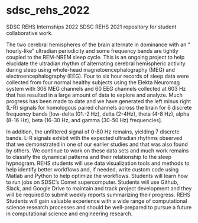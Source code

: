 # sdsc_rehs_2022
SDSC REHS Internships 2022
SDSC REHS 2021 repository for student collaborative work.

The two cerebral hemispheres of the brain alternate in dominance with an “ hourly-like” ultradian periodicity and some frequency bands are tightly coupled to the REM-NREM sleep cycle. This is an ongoing project to help elucidate the ultradian rhythm of alternating cerebral hemispheric activity during sleep using whole-head magnetoencephalography (MEG) and electroencephalography (EEG). Four to six hour records of sleep data were collected from four normal healthy subjects using the Elekta Neuromag system with 306 MEG channels and 60 EEG channels collected at 603 Hz that has resulted in a large amount of data to explore and analyze. Much progress has been made to date and we have generated the left minus right (L-R) signals for homologous paired channels across the brain for 6 discrete frequency bands [low-delta (01.-2 Hz), delta (2-4Hz), theta (4-8 Hz), alpha (8-16 Hz), beta (16-30 Hz, and gamma (30-50 Hz) frequencies].

In addition, the unfiltered signal of 0-80 Hz remains, yielding 7 discrete bands. L-R signals exhibit with the expected ultradian rhythms observed that we demonstrated in one of our earlier studies and that was also found by others. We continue to work on these data sets and much work remains to classify the dynamical patterns and their relationship to the sleep hypnogram. REHS students will use data visualization tools and methods to help identify better workflows and, if needed, write custom code using Matlab and Python to help optimize the workflows. Students will learn how to run jobs on SDSC’s Comet supercomputer. Students will use Github, Slack, and Google Drive to maintain and track project development and they will be required to submit weekly reports summarizing their progress. REHS Students will gain valuable experience with a wide range of computational science research processes and should be well-prepared to pursue a future in computational science and engineering research.
